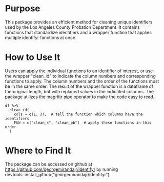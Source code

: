# Purpose 
This package provides an efficient method for cleaning unique identifiers used by the Los Angeles County Probation Department. It contains functions that standardize identifiers and a wrapper function that applies multiple identifyr functions at once.
    
# How to Use It
Users can apply the individual functions to an identifier of interest, or use the wrapper "clean_id" to indicate the column numbers and corresponding functions to apply. The column numbers and the order of the functions must be in the same order.  The result of the wrapper function is a dataframe of the original length, but with replaced values in the indicated columns. The package utilizes the magrittr pipe operator to make the code easy to read. 

```{r}
df %>%
  clean_id(
    cols = c(1, 3),  # tell the function which columns have the identifiers
    FUN = c("clean_x", "clean_pb")  # apply these functions in this order
  )
```
  
# Where to Find It
The package can be accessed on github at https://github.com/georgemirandajr/identifyr by running devtools::install_github("georgemirandajr/identifyr")
